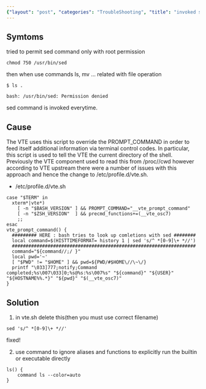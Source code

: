 ```yaml
---
{"layout": "post", "categories": "TroubleShooting", "title": "invoked sed", "feature-img": "assets/img/feature_img.png"}
---
```

## Symtoms
tried to permit sed command only with root permission
```
chmod 750 /usr/bin/sed
```
then when use commands ls, mv ... related with file operation
```
$ ls .

bash: /usr/bin/sed: Permission denied
```
sed command is invoked everytime.

## Cause
The VTE uses this script to override the PROMPT_COMMAND in order to feed itself additional information via terminal control codes. 
In particular, this script is used to tell the VTE the current directory of the shell.
Previously the VTE component used to read this from /proc/<pid>/cwd however according to VTE upstream there were a number of issues with this approach and hence the change to /etc/profile.d/vte.sh.

- /etc/profile.d/vte.sh
```
case "$TERM" in
  xterm*|vte*)
    [ -n "$BASH_VERSION" ] && PROMPT_COMMAND="__vte_prompt_command"
    [ -n "$ZSH_VERSION"  ] && precmd_functions+=(__vte_osc7)
    ;;
esac
vte_prompt_command() {
  ######### HERE : bash tries to look up comletions with sed ########
  local command=$(HISTTIMEFORMAT= history 1 | sed 's/^ *[0-9]\+ *//')
  ###################################################################
  command="${command//;/ }"
  local pwd='~'
  [ "$PWD" != "$HOME" ] && pwd=${PWD/#$HOME\//\~\/}
  printf "\033]777;notify;Command completed;%s\007\033]0;%s@%s:%s\007%s" "${command}" "${USER}" "${HOSTNAME%%.*}" "${pwd}" "$(__vte_osc7)"
}
```

## Solution
1. in vte.sh delete this(then you must use correct filename)
```
sed 's/^ *[0-9]\+ *//'
```
fixed!

2. use command to ignore aliases and functions to explicitly run the builtin or executable directly
```
ls() {
    command ls --color=auto
}
```

